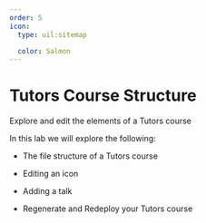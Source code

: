 ```yaml
---
order: 5
icon:
  type: uil:sitemap

  color: Salmon
---
```


# Tutors Course Structure

Explore and edit the elements of a Tutors course

In this lab we will explore the following:

- The file structure of a Tutors course

- Editing an icon

- Adding a talk

- Regenerate and Redeploy your Tutors course